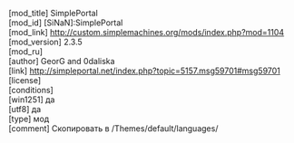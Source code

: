 [mod_title] SimplePortal  
[mod_id] [SiNaN]:SimplePortal  
[mod_link] http://custom.simplemachines.org/mods/index.php?mod=1104  
[mod_version] 2.3.5  
[mod_ru]  
[author] GeorG and 0daliska  
[link] http://simpleportal.net/index.php?topic=5157.msg59701#msg59701  
[license]  
[conditions]                            
[win1251] да  
[utf8] да  
[type] мод  
[comment] Скопировать в /Themes/default/languages/